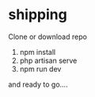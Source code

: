# shipping

Clone or download repo

1. npm install
2. php artisan serve
3. npm run dev

and ready to go....
